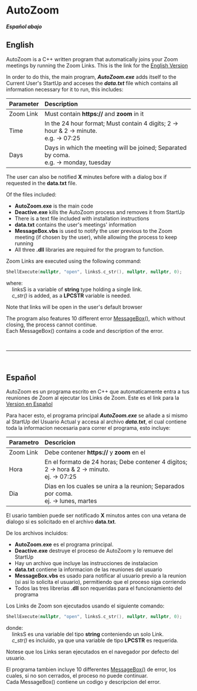 # AutoZoom
***Español abajo***

## English
AutoZoom is a C++ written program that automatically joins your Zoom meetings by running the Zoom Links. This is the link for the [English Version](https://github.com/GioByte10/AutoZoom/releases/tag/English)

In order to do this, the main program, **_AutoZoom.exe_** adds itself to the Current User's StartUp and acceses the **_data.txt_** file which contains all information necessary for it to run, this includes:

| Parameter     | Description   |
| ------------- |:--------------|
| Zoom Link     | Must contain **https://** and **zoom** in it                                            |
| Time          | In the 24 hour format; Must contain 4 digits; 2 → hour & 2 → minute.<br>e.g.  →  07:25  |
| Days          | Days in which the meeting will be joined; Separated by coma.<br>e.g.  →  monday, tuesday|

The user can also be notified **X** minutes before with a dialog box if requested in the **data.txt** file.

Of the files included:
* **AutoZoom.exe** is the main code
* **Deactive.exe** kills the AutoZoom process and removes it from StartUp
* There is a text file included with installation instructions
* **data.txt** contains the user's meetings' information
* **MessageBox.vbs** is used to notify the user previous to the Zoom meeting (if chosen by the user), while allowing the process to keep running
* All three **.dll** libraries are required for the program to function.

Zoom Links are executed using the following command:
```c++
ShellExecute(nullptr, "open", linksS.c_str(), nullptr, nullptr, 0);
```
where:<br>
&nbsp;&nbsp;&nbsp;&nbsp;linksS is a variable of **string** type holding a single link.<br>
&nbsp;&nbsp;&nbsp;&nbsp;_c_str()_ is added, as a **LPCSTR** variable is needed.<br>

Note that links will be open in the user's default browser

The program also features 10 different error [MessageBox()](https://docs.microsoft.com/en-us/windows/win32/api/winuser/nf-winuser-messagebox), which without closing, the process cannot continue.<br>
Each MessageBox() contains a code and description of the error.

<br>

---

<br>

## Español
AutoZoom es un programa escrito en C++ que automaticamente entra a tus reuniones de Zoom al ejecutar los Links de Zoom. Este es el link para la [Version en Español](https://github.com/GioByte10/AutoZoom/releases/tag/English)

Para hacer esto, el programa principal **_AutoZoom.exe_** se añade a si mismo al StartUp del Usuario Actual y accesa al archivo **_data.txt_**, el cual contiene toda la informacion necesaria para correr el programa, esto incluye:

| Parametro     | Descricion    |
| ------------- |:--------------|
| Zoom Link     | Debe contener **https://** y **zoom** en el                                                   |
| Hora          | En el formato de 24 horas; Debe contener 4 digitos; 2 → hora & 2 → minuto.<br>ej.  →  07:25   |
| Dia           | Dias en los cuales se unira a la reunion; Separados por coma.<br>ej.  →  lunes, martes        |

El usario tambien puede ser notificado **X** minutos antes con una vetana de dialogo si es solicitado en el archivo **data.txt**.

De los archivos incluidos:
* **AutoZoom.exe** es el programa principal.
* **Deactive.exe** destruye el proceso de AutoZoom y lo remueve del StartUp
* Hay un archivo que incluye las instrucciones de instalacion
* **data.txt** contiene la informacion de las reuniones del usuario
* **MessageBox.vbs** es usado para notificar al usuario previo a la reunion (si asi lo solicita el usuario), permitiendo que el proceso siga corriendo
* Todos las tres librerias **.dll** son requeridas para el funcionamiento del programa

Los Links de Zoom son ejecutados usando el siguiente comando:
```c++
ShellExecute(nullptr, "open", linksS.c_str(), nullptr, nullptr, 0);
```
donde:<br>
&nbsp;&nbsp;&nbsp;&nbsp;linksS es una variable del tipo **string** conteniendo un solo Link.<br>
&nbsp;&nbsp;&nbsp;&nbsp;_c_str()_ es incluido, ya que una variable de tipo **LPCSTR** es requerida.<br>

Notese que los Links seran ejecutados en el navegador por defecto del usuario.

El programa tambien incluye 10 differentes [MessageBox()](https://docs.microsoft.com/en-us/windows/win32/api/winuser/nf-winuser-messagebox) de error, los cuales, si no son cerrados, el proceso no puede continuar.<br>
Cada MessageBox() contiene un codigo y descripcion del error.
